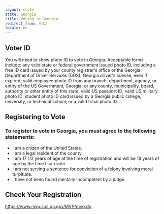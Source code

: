 ```yaml
---
layout: state
state: Georgia
title: Voting in Georgia
redirect_from: /GA/
locale: en
---
```


## Voter ID

You will need to show photo ID to vote in Georgia. Acceptable forms include: any valid state or federal government issued photo ID, including a free ID card issued by your county registrar's office or the Georgia Department of Driver Services (DDS); Georgia driver's license, even if expired; valid employee photo ID from any branch, department, agency, or entity of the US Government, Georgia, or any county, municipality, board, authority or other entity of this state; valid US passport ID; valid US military photo ID; student photo ID card issued by a Georgia public college, university, or technical school; or a valid tribal photo ID.

## Registering to Vote

### To register to vote in Georgia, you must agree to the following statements:

* I am a citizen of the United States.
* I am a legal resident of the county.
* I am 17 1/2 years of age at the time of registration and will be 18 years of age by the time I can vote.
* I am not serving a sentence for conviction of a felony involving moral turpitude.
* I have not been found mentally incompetent by a judge.

## Check Your Registration

<https://www.mvp.sos.ga.gov/MVP/mvp.do>
